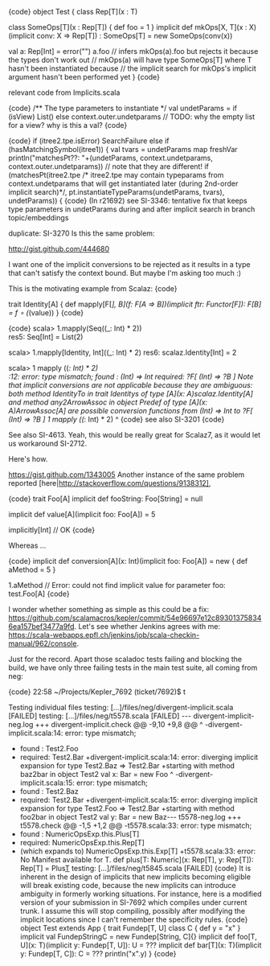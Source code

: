 {code}
object Test {
  class Rep[T](x : T)
 
  class SomeOps[T](x : Rep[T]) { def foo = 1 }
  implicit def mkOps[X, T](x : X)(implicit conv: X => Rep[T]) : SomeOps[T] = new SomeOps(conv(x))

  val a: Rep[Int] = error("")
  a.foo // infers mkOps(a).foo but rejects it because the types don't work out
// mkOps(a) will have type SomeOps[T] where T hasn't been instantiated because 
// the implicit search for mkOps's implicit argument hasn't been performed yet
}
{code}

relevant code from Implicits.scala

{code}
    /** The type parameters to instantiate */
    val undetParams = if (isView) List() else context.outer.undetparams // TODO: why the empty list for a view? why is this a val?
{code}

{code}
          if (itree2.tpe.isError) SearchFailure
          else if (hasMatchingSymbol(itree1)) {
            val tvars = undetParams map freshVar
            println("matchesPt??: "+(undetParams, context.undetparams, context.outer.undetparams)) // note that they are different!
            if (matchesPt(itree2.tpe /* itree2.tpe may contain typeparams from context.undetparams that will get instantiated later (during 2nd-order implicit search)*/, 
              pt.instantiateTypeParams(undetParams, tvars), undetParams)) {
{code}
(In r21692) see SI-3346: tentative fix that keeps type parameters in undetParams during and after implicit search
in branch topic/embeddings

duplicate: SI-3270
Is this the same problem:

  http://gist.github.com/444680

I want one of the implicit conversions to be rejected as it results in a type that can't satisfy the context bound. But maybe I'm asking too much :)

This is the motivating example from Scalaz:
{code}

trait Identity[A] {
  def mapply[F[_], B](f: F[A => B])(implicit ftr: Functor[F]): F[B] = f ∘ (_(value))
}
{code}


{code}
scala> 1.mapply(Seq((_: Int) * 2))               
res5: Seq[Int] = List(2)

scala> 1.mapply[Identity, Int]((_: Int) * 2)
res6: scalaz.Identity[Int] = 2

scala> 1 mapply ((_: Int) * 2)              
<console>:12: error: type mismatch;
 found   : (Int) => Int
 required: ?F[ (Int) => ?B ]
Note that implicit conversions are not applicable because they are ambiguous:
 both method IdentityTo in trait Identitys of type [A](x: A)scalaz.Identity[A]
 and method any2ArrowAssoc in object Predef of type [A](x: A)ArrowAssoc[A]
 are possible conversion functions from (Int) => Int to ?F[ (Int) => ?B ]
       1 mapply ((_: Int) * 2)
         ^
{code}
see also SI-3201
{code}

See also SI-4613.
Yeah, this would be really great for Scalaz7, as it would let us workaround SI-2712.

Here's how.

https://gist.github.com/1343005
Another instance of the same problem reported [here|http://stackoverflow.com/questions/9138312],

{code}
trait Foo[A]
implicit def fooString: Foo[String] = null

implicit def value[A](implicit foo: Foo[A]) = 5

implicitly[Int] // OK
{code}

Whereas ...

{code}
implicit def conversion[A](x: Int)(implicit foo: Foo[A]) = new {
  def aMethod = 5
}

1.aMethod       // Error: could not find implicit value for parameter foo: test.Foo[A]
{code}

I wonder whether something as simple as this could be a fix: https://github.com/scalamacros/kepler/commit/54e96697e12c893013758346ea157bef3477a9fd. Let's see whether Jenkins agrees with me: https://scala-webapps.epfl.ch/jenkins/job/scala-checkin-manual/962/console.

Just for the record. Apart those scaladoc tests failing and blocking the build, we have only three failing tests in the main test suite, all coming from neg:

{code}
22:58 ~/Projects/Kepler_7692 (ticket/7692)$ t

Testing individual files
testing: [...]/files/neg/divergent-implicit.scala                     [FAILED]
testing: [...]/files/neg/t5578.scala                                  [FAILED]
--- divergent-implicit-neg.log
+++ divergent-implicit.check
@@ -9,10 +9,8 @@
                                     ^
-divergent-implicit.scala:14: error: type mismatch;
- found   : Test2.Foo
- required: Test2.Bar
+divergent-implicit.scala:14: error: diverging implicit expansion for type Test2.Baz => Test2.Bar
+starting with method baz2bar in object Test2
   val x: Bar = new Foo
                ^
-divergent-implicit.scala:15: error: type mismatch;
- found   : Test2.Baz
- required: Test2.Bar
+divergent-implicit.scala:15: error: diverging implicit expansion for type Test2.Foo => Test2.Bar
+starting with method foo2bar in object Test2
   val y: Bar = new Baz--- t5578-neg.log
+++ t5578.check
@@ -1,5 +1,2 @@
-t5578.scala:33: error: type mismatch;
- found   : NumericOpsExp.this.Plus[T]
- required: NumericOpsExp.this.Rep[T]
-    (which expands to)  NumericOpsExp.this.Exp[T]
+t5578.scala:33: error: No Manifest available for T.
   def plus[T: Numeric](x: Rep[T], y: Rep[T]): Rep[T] = Plus[T](x,y)
testing: [...]/files/neg/t5845.scala                                  [FAILED]
{code}
It is inherent in the design of implicits that new implicits becoming eligible will break existing code, because the new implicits can introduce ambiguity in formerly working situations. For instance, here is a modified version of your submission in SI-7692 which compiles under current trunk. I assume this will stop compiling, possibly after modifying the implicit locations since I can't remember the specificity rules.
{code}
object Test extends App {
  trait Fundep[T, U]
  class C { def y = "x" }
  implicit val FundepStringC = new Fundep[String, C]{}
  implicit def foo[T, U](x: T)(implicit y: Fundep[T, U]): U = ???
  implicit def bar[T](x: T)(implicit y: Fundep[T, C]): C = ???
  println("x".y)
}
{code}
